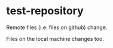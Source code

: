# test-repository

Remote files (i.e. files on github) change.

Files on the local machine changes too.

